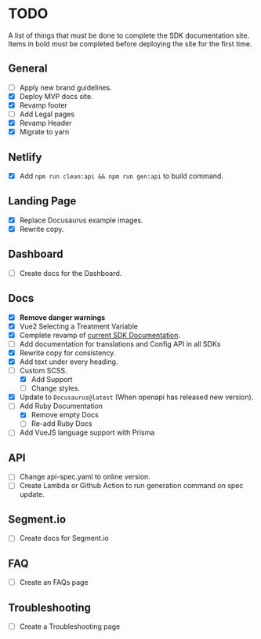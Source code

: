 # TODO

A list of things that must be done to complete the SDK documentation site. Items
in bold must be completed before deploying the site for the first time.

## General

- [ ] Apply new brand guidelines.
- [x] Deploy MVP docs site.
- [x] Revamp footer
- [ ] Add Legal pages
- [x] Revamp Header
- [x] Migrate to yarn

## Netlify

- [x] Add `npm run clean:api && npm run gen:api` to build command.

## Landing Page

- [x] Replace Docusaurus example images.
- [x] Rewrite copy.

## Dashboard

- [ ] Create docs for the Dashboard.

## Docs

- [x] **Remove danger warnings**
- [x] Vue2 Selecting a Treatment Variable
- [x] Complete revamp of [current SDK Documentation](https://absmartly.readme.io).
- [ ] Add documentation for translations and Config API in all SDKs
- [x] Rewrite copy for consistency.
- [x] Add text under every heading.
- [ ] Custom SCSS.
  - [x] Add Support
  - [ ] Change styles.
- [x] Update to `Docusaurus@latest` (When openapi has released new version).
- [ ] Add Ruby Documentation
  - [x] Remove empty Docs
  - [ ] Re-add Ruby Docs
- [ ] Add VueJS language support with Prisma

## API

- [ ] Change api-spec.yaml to online version.
- [ ] Create Lambda or Github Action to run generation command on spec update.

## Segment.io

- [ ] Create docs for Segment.io

## FAQ

- [ ] Create an FAQs page

## Troubleshooting

- [ ] Create a Troubleshooting page
